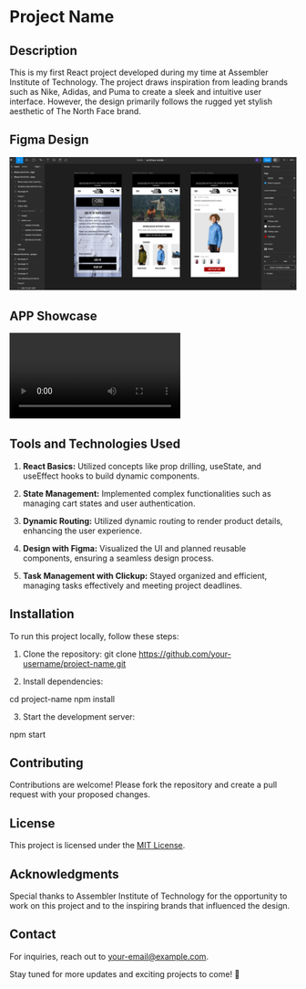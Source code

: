 # Project Name

## Description

This is my first React project developed during my time at Assembler Institute of Technology. The project draws inspiration from leading brands such as Nike, Adidas, and Puma to create a sleek and intuitive user interface. However, the design primarily follows the rugged yet stylish aesthetic of The North Face brand.

## Figma Design

![Figma Design](/public/figma-showcase.png)

## APP Showcase

![App Showcase Video](/public/video-showcase.mp4)


## Tools and Technologies Used

1. **React Basics:** Utilized concepts like prop drilling, useState, and useEffect hooks to build dynamic components.
   
2. **State Management:** Implemented complex functionalities such as managing cart states and user authentication.

3. **Dynamic Routing:** Utilized dynamic routing to render product details, enhancing the user experience.

4. **Design with Figma:** Visualized the UI and planned reusable components, ensuring a seamless design process.

5. **Task Management with Clickup:** Stayed organized and efficient, managing tasks effectively and meeting project deadlines.

## Installation

To run this project locally, follow these steps:

1. Clone the repository:
git clone https://github.com/your-username/project-name.git

2. Install dependencies:

cd project-name
npm install

3. Start the development server:

npm start

## Contributing

Contributions are welcome! Please fork the repository and create a pull request with your proposed changes.

## License

This project is licensed under the [MIT License](LICENSE).

## Acknowledgments

Special thanks to Assembler Institute of Technology for the opportunity to work on this project and to the inspiring brands that influenced the design.

## Contact

For inquiries, reach out to [your-email@example.com](mailto:your-email@example.com).

Stay tuned for more updates and exciting projects to come! 🌟
